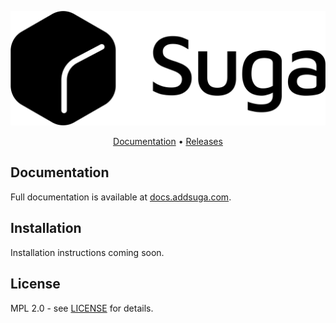 <p align="center">
    <picture>
      <source media="(prefers-color-scheme: dark)" srcset="docs/logo/suga-dark.svg">
      <source media="(prefers-color-scheme: light)" srcset="docs/logo/suga-light.svg">
      <img alt="Shows a black logo in light color mode and a white one in dark color mode." src="docs/logo/suga-light.svg">
    </picture>
</p>


<p align="center">
  <a href="https://docs.addsuga.com">Documentation</a> •
  <a href="https://github.com/nitrictech/suga/releases">Releases</a>
</p>

## Documentation

Full documentation is available at [docs.addsuga.com](https://docs.addsuga.com).

## Installation

Installation instructions coming soon.

## License

MPL 2.0 - see [LICENSE](LICENSE) for details.
